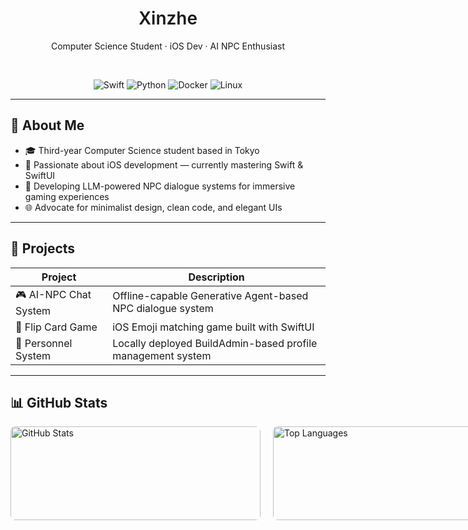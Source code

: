 <h1 align="center" style="font-weight: 600;">Xinzhe</h1>
<p align="center">Computer Science Student · iOS Dev · AI NPC Enthusiast</p>

<br />

<p align="center">
  <img src="https://img.shields.io/badge/Swift-F05138?style=flat&logo=swift&logoColor=white" alt="Swift" />
  <img src="https://img.shields.io/badge/Python-3776AB?style=flat&logo=python&logoColor=white" alt="Python" />
  <img src="https://img.shields.io/badge/Docker-2496ED?style=flat&logo=docker&logoColor=white" alt="Docker" />
  <img src="https://img.shields.io/badge/Linux-FCC624?style=flat&logo=linux&logoColor=black" alt="Linux" />
</p>

---

## 🧠 About Me

- 🎓 Third-year Computer Science student based in Tokyo  
- 🍎 Passionate about iOS development — currently mastering Swift & SwiftUI  
- 🤖 Developing LLM-powered NPC dialogue systems for immersive gaming experiences  
- 🌐 Advocate for minimalist design, clean code, and elegant UIs  

---

## 🧩 Projects

| Project            | Description                                       |
|--------------------|-------------------------------------------------|
| 🎮 AI-NPC Chat System | Offline-capable Generative Agent-based NPC dialogue system |
| 📱 Flip Card Game    | iOS Emoji matching game built with SwiftUI      |
| 🧾 Personnel System  | Locally deployed BuildAdmin-based profile management system |

---

<div align="left">

## 📊 GitHub Stats

<p style="display: flex; justify-content: flex-start; align-items: center; gap: 20px;">
  <img 
    src="https://github-readme-stats.vercel.app/api?username=XinzheGao&show_icons=true&icon_color=0078e7&title_color=0078e7&include_all_commits=true" 
    alt="GitHub Stats" 
    width="400" height="150" 
    style="border-radius: 8px;"
  />
  <img 
    src="https://github-readme-stats.vercel.app/api/top-langs/?username=XinzheGao&layout=compact" 
    alt="Top Languages" 
    width="400" height="150" 
    style="border-radius: 8px;"
  />
</p>

</div>
</p>

